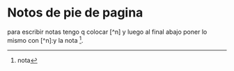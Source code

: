 # Notos de pie de pagina
para escribir notas tengo q colocar \[^n] y luego al final abajo poner lo mismo con \[^n]:y la nota  [^1].


[^1]:nota
